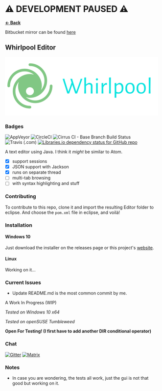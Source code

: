 # ⚠️ DEVELOPMENT PAUSED  ⚠️

<b><a href="https://terabytetb.github.io">&#8592; Back</a></b>

Bitbucket mirror can be found [here](https://bitbucket.org/TerabyteTB/whirlpooleditor/src/main/)

## Whirlpool Editor
![Icon](color_logo_transparent.png)
### Badges
![AppVeyor](https://img.shields.io/appveyor/build/TerabyteTB/Whirlpool?logo=appveyor)
![CircleCI](https://img.shields.io/circleci/build/github/TerabyteTB/WhirlpoolEditor?logo=circleci)
![Cirrus CI - Base Branch Build Status](https://img.shields.io/cirrus/github/TerabyteTB/WhirlpoolEditor?logo=cirrus-ci)
![Travis (.com)](https://img.shields.io/travis/com/TerabyteTB/WhirlpoolEditor?logo=travis)
[![Libraries.io dependency status for GitHub repo](https://img.shields.io/librariesio/github/TerabyteTB/WhirlpoolEditor?logo=libraries.io)](https://libraries.io/github/TerabyteTB/WhirlpoolEditor)

A text editor using Java. I think it *might* be similar to Atom.

- [x] support sessions
- [x] JSON support with Jackson
- [x] runs on separate thread
- [ ] multi-tab browsing
- [ ] with syntax highlighting and stuff

### Contributing
To contribute to this repo, clone it and import the resulting Editor folder to eclipse. And choose the ```pom.xml``` file in eclipse, and voil&agrave;!

### Installation
#### Windows 10
Just download the installer on the releases page or this project's [website](https://terabytetb.github.io/).

#### Linux
Working on it...

### Current Issues

- Update README.md is the most common commit by me.

A Work In Progress (WIP)

*Tested on Windows 10 x64*

*Tested on openSUSE Tumbleweed*

**Open For Testing! (I first have to add another DIR conditional operator)**

### Chat
[![Gitter](https://img.shields.io/gitter/room/TerabyteTB/WhirlpoolEditor?color=darkgreen&label=chat&logo=gitter)](https://gitter.im/TerabyteTB/EditorChat)
[![Matrix](https://img.shields.io/badge/chat-on_matrix-darkgreen?logo=matrix)](https://matrix.to/#/!JXoGwoJicbebqHSOBc:matrix.org?via=matrix.org)

### Notes
- In case you are wondering, the tests all work, just the gui is not that good but working on it.
